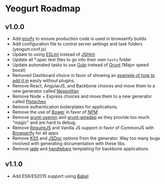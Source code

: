 # Yeogurt Roadmap

## v1.0.0
* Add [envify](https://github.com/hughsk/envify) to ensure production code is used in browserify builds
* Add configuration file to control server settings and task folders (yeogurt.conf.js)
* Update to using [ESLint](http://eslint.org/) instead of [JSHint](http://jshint.com/)
* Update all *.spec test files to go into their own `tests` folder
* Update automated tasks to use [Gulp](http://gulpjs.com/) instead of [Grunt](http://gruntjs.com/) (Major speed boost)
* Removed Dashboard choice in favor of showing an [example of how to add it in](https://github.com/larsonjj/yeogurt-dashboard-example) easily without plugins.
* Remove React, AngularJS, and Backbone choices and move them to a new generator called [Neopolitan](https://github.com/larsonjj/generator-neopolitan)
* Remove Node + Express choices and move them to a new generator called [Pistacheo](https://github.com/larsonjj/generator-pistacheo)
* Remove authentication boilerplates for applications.
* Remove the use of [Bower](http://bower.io) in favor of [NPM](https://www.npmjs.com/)
* Remove [grunt-usemin](https://github.com/yeoman/grunt-usemin) and [grunt-wiredep](https://github.com/stephenplusplus/grunt-wiredep) as they provide too much "magic" and are hard to debug.
* Remove [RequireJS](http://requirejs.org/) and Vanilla JS support in favor of CommonJS with [Browserify](http://browserify.org/) for all apps
* Remove [KSS](https://github.com/t32k/grunt-kss) and [JSDoc](https://github.com/krampstudio/grunt-jsdoc) options from the generator. Way too many bugs involved with generating documentation with these libs.
* Remove [jade](http://jade-lang.com/) and [handlebars](http://handlebarsjs.com/) templating for backbone applications

## v1.1.0
* Add ES6/ES2015 support using [Babel](http://babeljs.io/)
